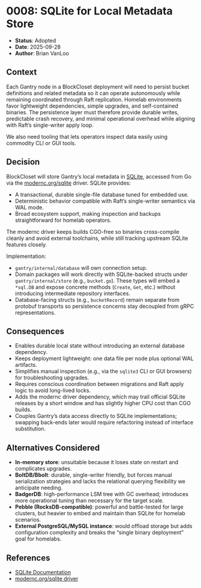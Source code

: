 # 0008: SQLite for Local Metadata Store

- **Status**: Adopted
- **Date**: 2025-09-28
- **Author**: Brian VanLoo

## Context

Each Gantry node in a BlockCloset deployment will need to persist bucket definitions and related metadata so it can operate autonomously while remaining coordinated through Raft replication. Homelab environments favor lightweight dependencies, simple upgrades, and self-contained binaries. The persistence layer must therefore provide durable writes, predictable crash recovery, and minimal operational overhead while aligning with Raft’s single-writer apply loop.

We also need tooling that lets operators inspect data easily using commodity CLI or GUI tools.

## Decision

BlockCloset will store Gantry’s local metadata in [SQLite](https://sqlite.org/), accessed from Go via the [modernc.org/sqlite](https://pkg.go.dev/modernc.org/sqlite) driver. SQLite provides:
- A transactional, durable single-file database tuned for embedded use.
- Deterministic behavior compatible with Raft’s single-writer semantics via WAL mode.
- Broad ecosystem support, making inspection and backups straightforward for homelab operators.

The modernc driver keeps builds CGO-free so binaries cross-compile cleanly and avoid external toolchains, while still tracking upstream SQLite features closely.

Implementation:
- `gantry/internal/database` will own connection setup.
- Domain packages will work directly with SQLite-backed structs under `gantry/internal/store` (e.g., `bucket.go`). These types will embed a `*sql.DB` and expose concrete methods (`Create`, `Get`, etc.) without introducing intermediate repository interfaces.
- Database-facing structs (e.g., `bucketRecord`) remain separate from protobuf transports so persistence concerns stay decoupled from gRPC representations.

## Consequences

- Enables durable local state without introducing an external database dependency.
- Keeps deployment lightweight: one data file per node plus optional WAL artifacts.
- Simplifies manual inspection (e.g., via the `sqlite3` CLI or GUI browsers) for troubleshooting upgrades.
- Requires conscious coordination between migrations and Raft apply logic to avoid long-lived locks.
- Adds the modernc driver dependency, which may trail official SQLite releases by a short window and has slightly higher CPU cost than CGO builds.
- Couples Gantry’s data access directly to SQLite implementations; swapping back-ends later would require refactoring instead of interface substitution.

## Alternatives Considered

- **In-memory store**: unsuitable because it loses state on restart and complicates upgrades.
- **BoltDB/Bbolt**: durable, single-writer friendly, but forces manual serialization strategies and lacks the relational querying flexibility we anticipate needing.
- **BadgerDB**: high-performance LSM tree with GC overhead; introduces more operational tuning than necessary for the target scale.
- **Pebble (RocksDB-compatible)**: powerful and battle-tested for large clusters, but heavier to embed and maintain than SQLite for homelab scenarios.
- **External PostgreSQL/MySQL instance**: would offload storage but adds configuration complexity and breaks the “single binary deployment” goal for homelabs.

## References

- [SQLite Documentation](https://www.sqlite.org/docs.html)
- [modernc.org/sqlite driver](https://pkg.go.dev/modernc.org/sqlite)
